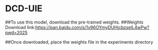 # DCD-UIE
##To use this model, download the pre-trained weights.
##Weights Download link:https://pan.baidu.com/s/1v96OYmyDUHicbzselL4wPw?pwd=2025

##Once downloaded, place the weights file in the experiments directory
